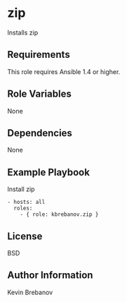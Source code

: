 zip
===

Installs zip

Requirements
------------

This role requires Ansible 1.4 or higher.

Role Variables
--------------

None

Dependencies
------------

None

Example Playbook
----------------

Install zip
```
- hosts: all
  roles:
    - { role: kbrebanov.zip }
```

License
-------

BSD

Author Information
------------------

Kevin Brebanov
